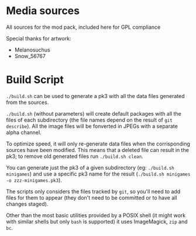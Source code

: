 Media sources
=============

All sources for the mod pack, included here for GPL compliance




Special thanks for artwork:

* Melanosuchus
* Snow_56767



Build Script
============

`./build.sh` can be used to generate a pk3 with all the data files generated from the sources.

`./build.sh` (without parameters) will create default packages with all the files of each subdirectory (the file names depend on the result of `git describe`).
All the image files will be fonverted in JPEGs with a separate alpha channel.

To optimize speed, it will only re-generate data files when the corrisponding sources have been modified.
This means that a deleted file can result in the pk3; to remove old generated files run `./build.sh clean`.

You can generate just the pk3 of a given subdirectory (eg: `./build.sh minigames`) and use a specific pk3 name for the result (`./build.sh minigames -o zzz-minigames.pk3`).

The scripts only considers the files tracked by `git`, so you'll need to add files for them to appear (they don't need to be committed or to have all changes staged).

Other than the most basic utilities provided by a POSIX shell (it might work with similar shells but only `bash` is supported) it uses ImageMagick, `zip` and `bc`.
